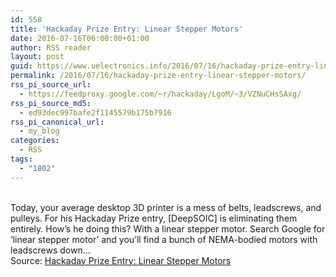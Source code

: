 ```yaml
---
id: 558
title: 'Hackaday Prize Entry: Linear Stepper Motors'
date: 2016-07-16T06:00:00+01:00
author: RSS reader
layout: post
guid: https://www.uelectronics.info/2016/07/16/hackaday-prize-entry-linear-stepper-motors/
permalink: /2016/07/16/hackaday-prize-entry-linear-stepper-motors/
rss_pi_source_url:
  - https://feedproxy.google.com/~r/hackaday/LgoM/~3/VZNuCHsSAxg/
rss_pi_source_md5:
  - ed93dec997bafe2f1145579b175b7916
rss_pi_canonical_url:
  - my_blog
categories:
  - RSS
tags:
  - "1802"
---
```

&#013;  
Today, your average desktop 3D printer is a mess of belts, leadscrews, and pulleys. For his Hackaday Prize entry, [DeepSOIC] is eliminating them entirely. How’s he doing this? With a linear stepper motor. Search Google for ‘linear stepper motor’ and you’ll find a bunch of NEMA-bodied motors with leadscrews down…&#013;  
Source: <a href="https://feedproxy.google.com/~r/hackaday/LgoM/~3/VZNuCHsSAxg/" target="_blank">Hackaday Prize Entry: Linear Stepper Motors</a>